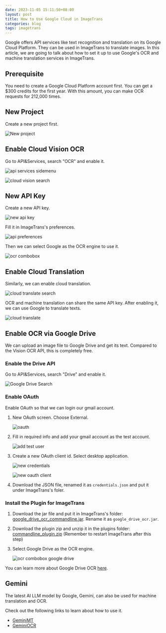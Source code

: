 ```yaml
---
date: 2023-11-05 15:11:50+08:00
layout: post
title: How to Use Google Cloud in ImageTrans
categories: blog
tags: imagetrans
---
```


Google offers API services like text recognition and translation on its Google Cloud Platform. They can be used in ImageTrans to translate images. In this article, we are going to talk about how to set it up to use Google's OCR and machine translation services in ImageTrans.

## Prerequisite

You need to create a Google Cloud Platform account first. You can get a $300 credits for the first year. With this amount, you can make OCR requests for 212,000 times.

## New Project

Create a new project first.

![New project](/album/googlecloud/new_project.jpg)

## Enable Cloud Vision OCR

Go to API&Services, search "OCR" and enable it.

![api services sidemenu](/album/googlecloud/api_services_sidemenu.jpg)

![cloud vision search](/album/googlecloud/cloud_vision_search.jpg)


## New API Key

Create a new API key.

![new api key](/album/googlecloud/cloud_vision_new_api_key.jpg)

Fill it in ImageTrans's preferences.

![api preferences](/album/googlecloud/google_api_preferences.jpg)

Then we can select Google as the OCR engine to use it.

![ocr combobox](/album/googlecloud/ocr_combobox.jpg)

## Enable Cloud Translation

Similarly, we can enable cloud translation.

![cloud translate search](/album/googlecloud/cloud_translate_search.jpg)

OCR and machine translation can share the same API key. After enabling it, we can use Google to translate texts.

![cloud translate](/album/googlecloud/google_translate.jpg)

## Enable OCR via Google Drive

We can upload an image file to Google Drive and get its text. Compared to the Vision OCR API, this is completely free.

### Enable the Drive API

Go to API&Services, search "Drive" and enable it.

![Google Drive Search](/album/googlecloud/drive_search.jpg)

### Enable OAuth

Enable OAuth so that we can login our gmail account.

1. New OAuth screen. Choose External.
    
   ![oauth](/album/googlecloud/oauth.jpg)
   
2. Fill in required info and add your gmail account as the test account.

   ![add test user](/album/googlecloud/test_user.jpg)

3. Create a new OAuth client id. Select desktop application.

   ![new credentials](/album/googlecloud/cloud_vision_new_api_key.jpg)
   
   ![new oauth client](/album/googlecloud/new_oauth_client.jpg)

4. Download the JSON file, renamed it as `credentials.json` and put it under ImageTrans's foler.

### Install the Plugin for ImageTrans

1. Download the jar file and put it in ImageTrans's folder: [google_drive_ocr_commandline.jar](https://github.com/xulihang/Google-Drive-OCR-Java/releases/download/builds/google_drive_ocr_commandline.jar). Rename it as `google_drive_ocr.jar`.
2. Download the plugin zip and unzip it in the plugins folder: [commandline_plugin.zip](https://github.com/xulihang/Google-Drive-OCR-Java/releases/download/builds/commandline_plugin.zip) (Remember to restart ImageTrans after this step)
3. Select Google Drive as the OCR engine.

   ![ocr combobox google drive](/album/googlecloud/ocr_combobox_google_drive.jpg)

You can learn more about Google Drive OCR [here](https://github.com/xulihang/ImageTrans_plugins/tree/master/googledriveOCR).


## Gemini

The latest AI LLM model by Google, Gemini, can also be used for machine translation and OCR.

Check out the following links to learn about how to use it.

* [GeminiMT](https://github.com/xulihang/ImageTrans_plugins/tree/master/geminiMT)
* [GeminiOCR](https://github.com/xulihang/ImageTrans_plugins/tree/master/geminiOCR)


